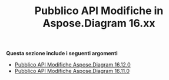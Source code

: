 ﻿---
title: Pubblico API Modifiche in Aspose.Diagram 16.xx
type: docs
weight: 20
url: /it/java/public-api-changes-in-aspose-diagram-16-x-x/
---
**Questa sezione include i seguenti argomenti**
- [Pubblico API Modifiche Aspose.Diagram 16.12.0](/diagram/it/java/public-api-changes-in-aspose-diagram-16-12-0/)
- [Pubblico API Modifiche Aspose.Diagram 16.11.0](/diagram/it/java/public-api-changes-in-aspose-diagram-16-11-0/)
